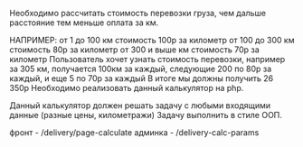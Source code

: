 Необходимо рассчитать стоимость перевозки груза, чем дальше расстояние тем меньше оплата за км. 

НАПРИМЕР: от 1 до 100 км стоимость 100р за километр от 100 до 300 км стоимость 80р за километр от 300 и выше км стоимость 70р за километр  Пользователь хочет узнать стоимость перевозки, например за 305 км,  получается 100км за каждый,  следующие 200 по 80р за каждый,  и еще 5 по 70р за каждый  В итоге мы должны получить  26 350р  Необходимо реализовать данный калькулятор на php. 

Данный калькулятор должен решать задачу с любыми входящими данные (разные цены, километражи) Задачу выполнить в стиле ООП. 

фронт - /delivery/page-calculate
админка - /delivery-calc-params